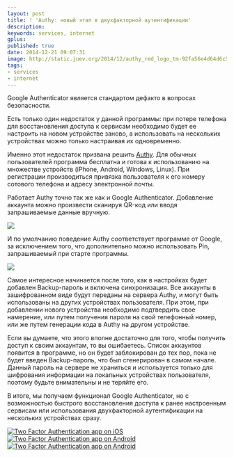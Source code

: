 ```yaml
---
layout: post
title: ! 'Authy: новый этап в двухфакторной аутентификации'
description:
keywords: services, internet
gplus:
published: true
date: 2014-12-21 09:07:31
image: http://static.juev.org/2014/12/authy_red_logo_tm-92fa56e4d64d6c5121279fa0aa3fcfb7.png
tags:
- services
- internet
---
```


Google Authenticator является стандартом дефакто в вопросах безопасности.

Есть только один недостаток у данной программы: при потере телефона для восстановления доступа к сервисам необходимо будет ее настроить на новом устройстве заново, а использовать на нескольких устройствах можно только настраивая их одновременно.

Именно этот недостаток призвана решить [Authy](https://www.authy.com). Для обычных пользователей программа бесплатна и готова к использованию на множестве устройств (iPhone, Android, Windows, Linux). При регистрации производиться привязка пользователя к его номеру сотового телефона и адресу электронной почты. 

Работает Authy точно так же как и Google Authenticator. Добавление аккаунта можно произвести сканируя QR-код или вводя запрашиваемые данные вручную. 

![](http://static.juev.org/2014/12/Authy-add.png)

И по умолчанию поведение Authy соответствует программе от Google, за исключением того, что дополнительно можно использовать Pin, запрашиваемый при старте программы.

![](http://static.juev.org/2014/12/Authy-Touch-ID.png)

Самое интересное начинается после того, как в настройках будет добавлен Backup-пароль и включена синхронизация. Все аккаунты в зашифрованном виде будут переданы на сервера Authy, и могут быть использованы на других устройствах пользователя. При этом, при добавлении нового устройства необходимо подтвердить свое намерение, или путем получения пароля на свой телефонный номер, или же путем генерации кода в Authy на другом устройстве. 

Если вы думаете, что этого вполне достаточно для того, чтобы получить доступ к своим аккаунтам, то вы ошибаетесь. Список аккаунтов появится в программе, но он будет заблокирован до тех пор, пока не будет введен Backup-пароль, что был сгенерирован в самом начале. Данный пароль на сервере не храниться и используется только для шифрования информации на локальных устройствах пользователя, поэтому будьте внимательны и не теряйте его.

В итоге, мы получаем функционал Google Authenticator, но с возможностью быстрого восстановления доступа к ранее настроенным сервисам или использования двухфакторной аутентификации на нескольких устройствах сразу.

<div class="aligncenter">
<a href="https://itunes.apple.com/en/app/authy/id494168017?mt=8" target="_blank"><img src="http://static.juev.org/2014/12/appstore_btn-2x-a150d66cc49c3d6e0e9a7ac733f44c9b.png" alt="Two Factor Authentication app on iOS"></a>
<a href="https://play.google.com/store/apps/details?id=com.authy.authy&hl=en" target="_blank"><img src="http://static.juev.org/2014/12/google_play_btn-2x-4b46fc6711c7f3c0fed55d645e2f4ba8.png" alt="Two Factor Authentication app on Android"></a>
<a href="https://chrome.google.com/webstore/detail/authy/gaedmjdfmmahhbjefcbgaolhhanlaolb?hl=en" target="_blank"><img src="http://static.juev.org/2014/12/chrome_store_btn-2x-196a82bcc152a5ef31a77c0a193e585b.png" alt="Two Factor Authentication app on Android"></a>
</div>
